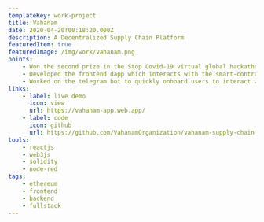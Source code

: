```yaml
---
templateKey: work-project
title: Vahanam
date: 2020-04-20T00:18:20.000Z
description: A Decentralized Supply Chain Platform
featuredItem: true
featuredImage: /img/work/vahanam.png
points:
    - Won the second prize in the Stop Covid-19 virtual global hackathon conducted by Gitcoin and Consensys Health.
    - Developed the frontend dapp which interacts with the smart-contracts using web3JS.
    - Worked on the telegram bot to quickly onboard users to interact with an Aragon DAO.
links:
    - label: live demo
      icon: view
      url: https://vahanam-app.web.app/
    - label: code
      icon: github
      url: https://github.com/VahanamOrganization/vahanam-supply-chain
tools:
    - reactjs
    - web3js
    - solidity
    - node-red
tags:
    - ethereum
    - frontend
    - backend
    - fullstack
---
```

